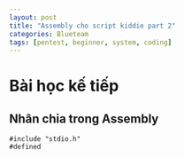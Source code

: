 ```yaml
---
layout: post
title: "Assembly cho script kiddie part 2"
categories: Blueteam
tags: [pentest, beginner, system, coding]
---
```

# Bài học kế tiếp
## Nhân chia trong Assembly

```
#include "stdio.h"
#defined 
```